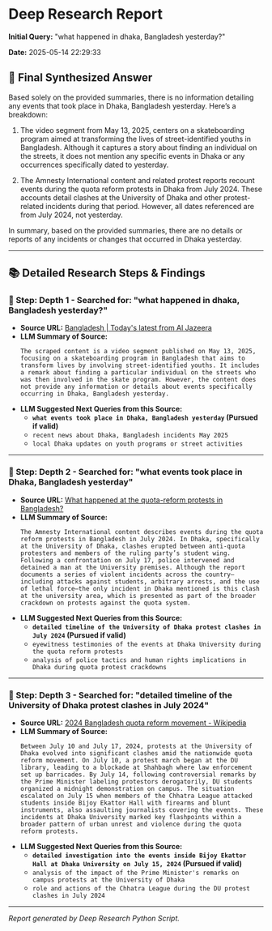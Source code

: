 # Deep Research Report

**Initial Query:** "what happened in dhaka, Bangladesh yesterday?"

**Date:** 2025-05-14 22:29:33

## 🏁 Final Synthesized Answer

Based solely on the provided summaries, there is no information detailing any events that took place in Dhaka, Bangladesh yesterday. Here’s a breakdown:

1. The video segment from May 13, 2025, centers on a skateboarding program aimed at transforming the lives of street-identified youths in Bangladesh. Although it captures a story about finding an individual on the streets, it does not mention any specific events in Dhaka or any occurrences specifically dated to yesterday.

2. The Amnesty International content and related protest reports recount events during the quota reform protests in Dhaka from July 2024. These accounts detail clashes at the University of Dhaka and other protest-related incidents during that period. However, all dates referenced are from July 2024, not yesterday.

In summary, based on the provided summaries, there are no details or reports of any incidents or changes that occurred in Dhaka yesterday.

---

## 📚 Detailed Research Steps & Findings

### 🔎 Step: Depth 1 - Searched for: "what happened in dhaka, Bangladesh yesterday?"

- **Source URL:** [Bangladesh | Today's latest from Al Jazeera](https://www.aljazeera.com/where/bangladesh/)
- **LLM Summary of Source:**
  ```text
  The scraped content is a video segment published on May 13, 2025, focusing on a skateboarding program in Bangladesh that aims to transform lives by involving street-identified youths. It includes a remark about finding a particular individual on the streets who was then involved in the skate program. However, the content does not provide any information or details about events specifically occurring in Dhaka, Bangladesh yesterday.
  ```
- **LLM Suggested Next Queries from this Source:**
  - **`what events took place in Dhaka, Bangladesh yesterday` (Pursued if valid)**
  - `recent news about Dhaka, Bangladesh incidents May 2025`
  - `local Dhaka updates on youth programs or street activities`

---

### 🔎 Step: Depth 2 - Searched for: "what events took place in Dhaka, Bangladesh yesterday"

- **Source URL:** [What happened at the quota-reform protests in Bangladesh?](https://www.amnesty.org/en/latest/news/2024/07/what-is-happening-at-the-quota-reform-protests-in-bangladesh/)
- **LLM Summary of Source:**
  ```text
  The Amnesty International content describes events during the quota reform protests in Bangladesh in July 2024. In Dhaka, specifically at the University of Dhaka, clashes erupted between anti-quota protesters and members of the ruling party’s student wing. Following a confrontation on July 17, police intervened and detained a man at the University premises. Although the report documents a series of violent incidents across the country—including attacks against students, arbitrary arrests, and the use of lethal force—the only incident in Dhaka mentioned is this clash at the university area, which is presented as part of the broader crackdown on protests against the quota system.
  ```
- **LLM Suggested Next Queries from this Source:**
  - **`detailed timeline of the University of Dhaka protest clashes in July 2024` (Pursued if valid)**
  - `eyewitness testimonies of the events at Dhaka University during the quota reform protests`
  - `analysis of police tactics and human rights implications in Dhaka during quota protest crackdowns`

---

### 🔎 Step: Depth 3 - Searched for: "detailed timeline of the University of Dhaka protest clashes in July 2024"

- **Source URL:** [2024 Bangladesh quota reform movement - Wikipedia](https://en.wikipedia.org/wiki/2024_Bangladesh_quota_reform_movement)
- **LLM Summary of Source:**
  ```text
  Between July 10 and July 17, 2024, protests at the University of Dhaka evolved into significant clashes amid the nationwide quota reform movement. On July 10, a protest march began at the DU library, leading to a blockade at Shahbagh where law enforcement set up barricades. By July 14, following controversial remarks by the Prime Minister labeling protestors derogatorily, DU students organized a midnight demonstration on campus. The situation escalated on July 15 when members of the Chhatra League attacked students inside Bijoy Ekattor Hall with firearms and blunt instruments, also assaulting journalists covering the events. These incidents at Dhaka University marked key flashpoints within a broader pattern of urban unrest and violence during the quota reform protests.
  ```
- **LLM Suggested Next Queries from this Source:**
  - **`detailed investigation into the events inside Bijoy Ekattor Hall at Dhaka University on July 15, 2024` (Pursued if valid)**
  - `analysis of the impact of the Prime Minister's remarks on campus protests at the University of Dhaka`
  - `role and actions of the Chhatra League during the DU protest clashes in July 2024`

---



*Report generated by Deep Research Python Script.*
